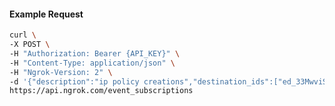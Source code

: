 <!-- Code generated for API Clients. DO NOT EDIT. -->

#### Example Request

```bash
curl \
-X POST \
-H "Authorization: Bearer {API_KEY}" \
-H "Content-Type: application/json" \
-H "Ngrok-Version: 2" \
-d '{"description":"ip policy creations","destination_ids":["ed_33MwviSHxfqd2PRI2BCrATcGIWy"],"metadata":"{\"environment\": \"staging\"}","sources":[{"type":"ip_policy_created.v0"}]}' \
https://api.ngrok.com/event_subscriptions
```
